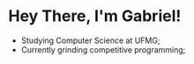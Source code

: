 <h1>Hey There, I'm Gabriel!</h1>

- Studying Computer Science at UFMG;
- Currently grinding competitive programming;
